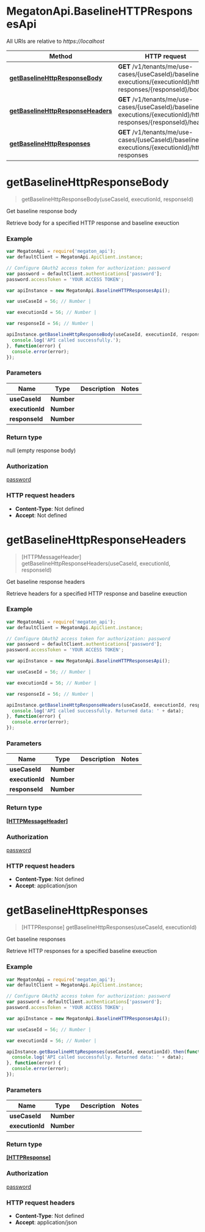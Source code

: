 # MegatonApi.BaselineHTTPResponsesApi

All URIs are relative to *https://localhost*

Method | HTTP request | Description
------------- | ------------- | -------------
[**getBaselineHttpResponseBody**](BaselineHTTPResponsesApi.md#getBaselineHttpResponseBody) | **GET** /v1/tenants/me/use-cases/{useCaseId}/baseline-executions/{executionId}/http-responses/{responseId}/body | Get baseline response body
[**getBaselineHttpResponseHeaders**](BaselineHTTPResponsesApi.md#getBaselineHttpResponseHeaders) | **GET** /v1/tenants/me/use-cases/{useCaseId}/baseline-executions/{executionId}/http-responses/{responseId}/headers | Get baseline response headers
[**getBaselineHttpResponses**](BaselineHTTPResponsesApi.md#getBaselineHttpResponses) | **GET** /v1/tenants/me/use-cases/{useCaseId}/baseline-executions/{executionId}/http-responses | Get baseline responses


<a name="getBaselineHttpResponseBody"></a>
# **getBaselineHttpResponseBody**
> getBaselineHttpResponseBody(useCaseId, executionId, responseId)

Get baseline response body

Retrieve body for a specified HTTP response and baseline exeuction

### Example
```javascript
var MegatonApi = require('megaton_api');
var defaultClient = MegatonApi.ApiClient.instance;

// Configure OAuth2 access token for authorization: password
var password = defaultClient.authentications['password'];
password.accessToken = 'YOUR ACCESS TOKEN';

var apiInstance = new MegatonApi.BaselineHTTPResponsesApi();

var useCaseId = 56; // Number | 

var executionId = 56; // Number | 

var responseId = 56; // Number | 

apiInstance.getBaselineHttpResponseBody(useCaseId, executionId, responseId).then(function() {
  console.log('API called successfully.');
}, function(error) {
  console.error(error);
});

```

### Parameters

Name | Type | Description  | Notes
------------- | ------------- | ------------- | -------------
 **useCaseId** | **Number**|  | 
 **executionId** | **Number**|  | 
 **responseId** | **Number**|  | 

### Return type

null (empty response body)

### Authorization

[password](../README.md#password)

### HTTP request headers

 - **Content-Type**: Not defined
 - **Accept**: Not defined

<a name="getBaselineHttpResponseHeaders"></a>
# **getBaselineHttpResponseHeaders**
> [HTTPMessageHeader] getBaselineHttpResponseHeaders(useCaseId, executionId, responseId)

Get baseline response headers

Retrieve headers for a specified HTTP response and baseline exeuction

### Example
```javascript
var MegatonApi = require('megaton_api');
var defaultClient = MegatonApi.ApiClient.instance;

// Configure OAuth2 access token for authorization: password
var password = defaultClient.authentications['password'];
password.accessToken = 'YOUR ACCESS TOKEN';

var apiInstance = new MegatonApi.BaselineHTTPResponsesApi();

var useCaseId = 56; // Number | 

var executionId = 56; // Number | 

var responseId = 56; // Number | 

apiInstance.getBaselineHttpResponseHeaders(useCaseId, executionId, responseId).then(function(data) {
  console.log('API called successfully. Returned data: ' + data);
}, function(error) {
  console.error(error);
});

```

### Parameters

Name | Type | Description  | Notes
------------- | ------------- | ------------- | -------------
 **useCaseId** | **Number**|  | 
 **executionId** | **Number**|  | 
 **responseId** | **Number**|  | 

### Return type

[**[HTTPMessageHeader]**](HTTPMessageHeader.md)

### Authorization

[password](../README.md#password)

### HTTP request headers

 - **Content-Type**: Not defined
 - **Accept**: application/json

<a name="getBaselineHttpResponses"></a>
# **getBaselineHttpResponses**
> [HTTPResponse] getBaselineHttpResponses(useCaseId, executionId)

Get baseline responses

Retrieve HTTP responses for a specified baseline exeuction

### Example
```javascript
var MegatonApi = require('megaton_api');
var defaultClient = MegatonApi.ApiClient.instance;

// Configure OAuth2 access token for authorization: password
var password = defaultClient.authentications['password'];
password.accessToken = 'YOUR ACCESS TOKEN';

var apiInstance = new MegatonApi.BaselineHTTPResponsesApi();

var useCaseId = 56; // Number | 

var executionId = 56; // Number | 

apiInstance.getBaselineHttpResponses(useCaseId, executionId).then(function(data) {
  console.log('API called successfully. Returned data: ' + data);
}, function(error) {
  console.error(error);
});

```

### Parameters

Name | Type | Description  | Notes
------------- | ------------- | ------------- | -------------
 **useCaseId** | **Number**|  | 
 **executionId** | **Number**|  | 

### Return type

[**[HTTPResponse]**](HTTPResponse.md)

### Authorization

[password](../README.md#password)

### HTTP request headers

 - **Content-Type**: Not defined
 - **Accept**: application/json

